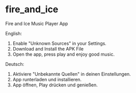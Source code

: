 # fire_and_ice
Fire and Ice Music Player App

English:

1. Enable "Unknown Sources" in your Settings.
2. Download and Install the APK File
3. Open the app, press play and enjoy good music.

Deutsch:

1. Aktiviere "Unbekannte Quellen" in deinen Einstellungen.
2. App runterladen und installieren.
3. App öffnen, Play drücken und genießen.
